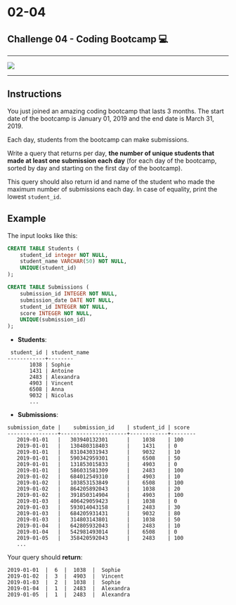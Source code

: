 # 02-04

## Challenge 04 - Coding Bootcamp 💻

---

![](https://i2.wp.com/blockpublisher.com/wp-content/uploads/2018/11/mikito-tateisi-333584-unsplash.jpg?resize=780%2C405&ssl=1)

---

## Instructions

You just joined an amazing coding bootcamp that lasts 3 months. The start date of the bootcamp is January 01, 2019 and the end date is March 31, 2019.

Each day, students from the bootcamp can make submissions.

Write a query that returns per day, **the number of unique students that made at least one submission each day** (for each day of the bootcamp, sorted by day and starting on the first day of the bootcamp).

This query should also return id and name of the student who made the maximum number of submissions each day. In case of equality, print the lowest `student_id`.


## Example

The input looks like this:

  ``` sql
  CREATE TABLE Students (
      student_id integer NOT NULL,
      student_name VARCHAR(50) NOT NULL,
      UNIQUE(student_id)
  );
  ```
  ``` sql
  CREATE TABLE Submissions (
      submission_id INTEGER NOT NULL,
      submission_date DATE NOT NULL,
      student_id INTEGER NOT NULL,
      score INTEGER NOT NULL,
      UNIQUE(submission_id)
  );
  ```

- **Students**:
```
 student_id | student_name
------------+--------
       1038 | Sophie
       1431 | Antoine
       2483 | Alexandra
       4903 | Vincent
       6508 | Anna
       9032 | Nicolas
       ...
```

- **Submissions**:
```
submission_date |    submission_id    | student_id | score
----------------+---------------------+------------+--------
   2019-01-01   |   303940132301      |    1038    | 100
   2019-01-01   |   130480318403      |    1431    | 0
   2019-01-01   |   831043031943      |    9032    | 10
   2019-01-01   |   590342959301      |    6508    | 50
   2019-01-01   |   131853015833      |    4903    | 0
   2019-01-01   |   586031581309      |    2483    | 100
   2019-01-02   |   684012549310      |    4903    | 10
   2019-01-02   |   103853153849      |    6508    | 100
   2019-01-02   |   864205892043      |    1038    | 20
   2019-01-02   |   391850314904      |    4903    | 100
   2019-01-03   |   406429059423      |    1038    | 0
   2019-01-03   |   593014043158      |    2483    | 30
   2019-01-03   |   684205931431      |    9032    | 80
   2019-01-03   |   314803143801      |    1038    | 50
   2019-01-04   |   642805932043      |    2483    | 10
   2019-01-04   |   542981493014      |    6508    | 0
   2019-01-05   |   358420592043      |    2483    | 100
   ...
```

Your query should **return**:

```
2019-01-01  |  6  |  1038  |  Sophie
2019-01-02  |  3  |  4903  |  Vincent
2019-01-03  |  2  |  1038  |  Sophie
2019-01-04  |  1  |  2483  |  Alexandra
2019-01-05  |  1  |  2483  |  Alexandra
```
